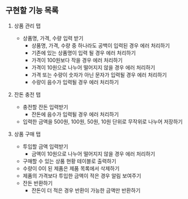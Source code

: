 ## 구현할 기능 목록

1. 상품 관리 탭

   - 상품명, 가격, 수량 입력 받기
     - 상품명, 가격, 수량 중 하나라도 공백이 입력된 경우 에러 처리하기
     - 기존에 있는 상품명이 입력 될 경우 에러 처리하기
     - 가격이 100원보다 작을 경우 에러 처리하기
     - 가격이 10원으로 나누어 떨어지지 않을 경우 에러 처리하기
     - 가격 또는 수량이 숫자가 아닌 문자가 입력될 경우 에러 처리하기
     - 수량이 음수가 입력될 경우 에러 처리하기

2. 잔돈 충전 탭

   - 충전할 잔돈 입력받기
     - 잔돈에 음수가 입력될 경우 에러 처리하기
   - 입력한 금액을 500원, 100원, 50원, 10원 단위로 무작위로 나누어 저장하기

3. 상품 구매 탭

   - 투입할 금액 입력받기
     - 금액이 10원으로 나누어 떨어지지 않을 경우 에러 처리하기
   - 구매할 수 있는 상품 현황 테이블로 출력하기
   - 수량이 0이 된 제품은 제품 목록에서 삭제하기
   - 제품의 가격보다 투입한 금액이 적은 경우 알림 보여주기
   - 잔돈 반환하기
     - 잔돈이 더 적은 경우 반환이 가능한 금액만 반환하기
